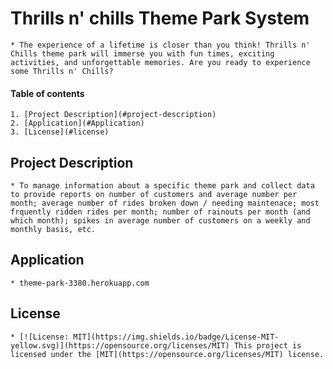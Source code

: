 # Thrills n' chills Theme Park System

    * The experience of a lifetime is closer than you think! Thrills n' Chills theme park will immerse you with fun times, exciting activities, and unforgettable memories. Are you ready to experience some Thrills n' Chills?

#### Table of contents

    1. [Project Description](#project-description)
    2. [Application](#Application)
    3. [License](#license)


## Project Description
    * To manage information about a specific theme park and collect data to provide reports on number of customers and average number per month; average number of rides broken down / needing maintenace; most frquently ridden rides per month; number of rainouts per month (and which month); spikes in average number of customers on a weekly and monthly basis, etc.

## Application 
    * theme-park-3380.herokuapp.com

## License 
    * [![License: MIT](https://img.shields.io/badge/License-MIT-yellow.svg)](https://opensource.org/licenses/MIT) This project is licensed under the [MIT](https://opensource.org/licenses/MIT) license.
